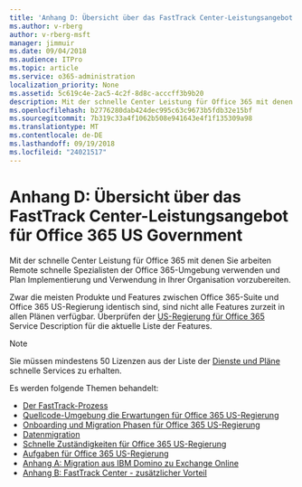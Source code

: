 ```yaml
---
title: 'Anhang D: Übersicht über das FastTrack Center-Leistungsangebot für Office 365 US Government'
ms.author: v-rberg
author: v-rberg-msft
manager: jimmuir
ms.date: 09/04/2018
ms.audience: ITPro
ms.topic: article
ms.service: o365-administration
localization_priority: None
ms.assetid: 5c619c4e-2ac5-4c2f-8d8c-acccff3b9b20
description: Mit der schnelle Center Leistung für Office 365 mit denen Sie arbeiten Remote schnelle Spezialisten der Office 365-Umgebung verwenden und Plan Implementierung und Verwendung in Ihrer Organisation vorzubereiten.
ms.openlocfilehash: b2776280dab424dec995c63c9673b5fdb32e15bf
ms.sourcegitcommit: 7b319c33a4f1062b508e941643e4f1f135309a98
ms.translationtype: MT
ms.contentlocale: de-DE
ms.lasthandoff: 09/19/2018
ms.locfileid: "24021517"
---
```

# <a name="appendix-d-fasttrack-center-benefit-overview-for-office-365-us-government"></a>Anhang D: Übersicht über das FastTrack Center-Leistungsangebot für Office 365 US Government

Mit der schnelle Center Leistung für Office 365 mit denen Sie arbeiten Remote schnelle Spezialisten der Office 365-Umgebung verwenden und Plan Implementierung und Verwendung in Ihrer Organisation vorzubereiten. 
  
Zwar die meisten Produkte und Features zwischen Office 365-Suite und Office 365 US-Regierung identisch sind, sind nicht alle Features zurzeit in allen Plänen verfügbar. Überprüfen der [US-Regierung für Office 365](https://aka.ms/aboutgovcloud) Service Description für die aktuelle Liste der Features.

> [!NOTE]
>Sie müssen mindestens 50 Lizenzen aus der Liste der [Dienste und Pläne](eligible-services-and-plans.md) schnelle Services zu erhalten.  

Es werden folgende Themen behandelt:
- [Der FastTrack-Prozess](fasttrack-process.md) 
- [Quellcode-Umgebung die Erwartungen für Office 365 US-Regierung](US-Gov-appendix-source-environment-expectations.md)   
- [Onboarding und Migration Phasen für Office 365 US-Regierung](US-Gov-appendix-onboarding-and-migration.md)
- [Datenmigration](data-migration.md)    
- [Schnelle Zuständigkeiten für Office 365 US-Regierung](US-Gov-appendix-fasttrack-responsibilities.md)   
- [Aufgaben für Office 365 US-Regierung](US-Gov-appendix-your-responsibilities.md) 
- [Anhang A: Migration aus IBM Domino zu Exchange Online](from-ibm-domino-to-exchange-online.md)   
- [Anhang B: FastTrack Center - zusätzlicher Vorteil](fasttrack-additional-benefits.md)


